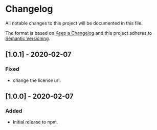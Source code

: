 # Changelog

All notable changes to this project will be documented in this file.

The format is based on [Keep a Changelog](http://keepachangelog.com/en/1.0.0/)
and this project adheres to [Semantic Versioning](http://semver.org/spec/v2.0.0.html).

## [1.0.1] - 2020-02-07

### Fixed

- change the license url.

## [1.0.0] - 2020-02-07

### Added

- Initial release to npm.
